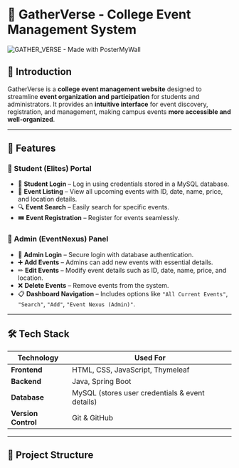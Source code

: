 # 🎉 GatherVerse - College Event Management System  

![GATHER_VERSE - Made with PosterMyWall](https://github.com/user-attachments/assets/91f91182-466f-48c2-9783-b3bd03e2793a)

## 📌 Introduction  
GatherVerse is a **college event management website** designed to streamline **event organization and participation** for students and administrators. It provides an **intuitive interface** for event discovery, registration, and management, making campus events **more accessible and well-organized**.

---

## 🚀 Features  

### 🔹 Student (Elites) Portal  
- 👤 **Student Login** – Log in using credentials stored in a MySQL database.  
- 📅 **Event Listing** – View all upcoming events with ID, date, name, price, and location details.  
- 🔍 **Event Search** – Easily search for specific events.  
- 🎟 **Event Registration** – Register for events seamlessly.  

### 🔹 Admin (EventNexus) Panel  
- 🔐 **Admin Login** – Secure login with database authentication.  
- ➕ **Add Events** – Admins can add new events with essential details.  
- ✏ **Edit Events** – Modify event details such as ID, date, name, price, and location.  
- ❌ **Delete Events** – Remove events from the system.  
- 📋 **Dashboard Navigation** – Includes options like `"All Current Events"`, `"Search"`, `"Add"`, `"Event Nexus (Admin)"`.  

---

## 🛠️ Tech Stack  

| **Technology** | **Used For** |
|--------------|------------|
| **Frontend** | HTML, CSS, JavaScript, Thymeleaf |
| **Backend**  | Java, Spring Boot |
| **Database** | MySQL (stores user credentials & event details) |
| **Version Control** | Git & GitHub |

---

## 📂 Project Structure  

